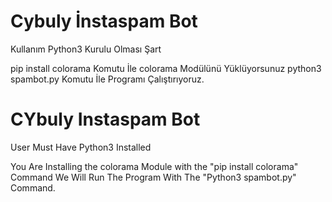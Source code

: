# Cybuly İnstaspam Bot

Kullanım
Python3 Kurulu Olması Şart

pip install colorama   Komutu İle colorama Modülünü Yüklüyorsunuz
python3 spambot.py Komutu İle  Programı Çalıştırıyoruz.



# CYbuly Instaspam Bot

User Must Have Python3 Installed

You Are Installing the colorama Module with the "pip install colorama" Command
We Will Run The Program With The "Python3 spambot.py" Command.
